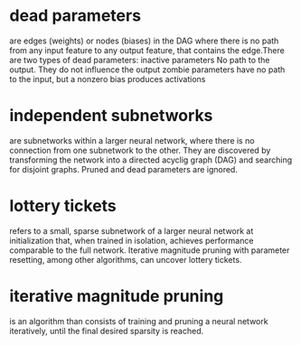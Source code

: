 # dead parameters
are edges (weights) or nodes (biases) in the DAG where there is no path from any input feature to any output feature, that contains the edge.There are two types of dead parameters:
inactive parameters
No path to the output. They do not influence the output
zombie parameters
have no path to the input, but a nonzero bias produces activations

# independent subnetworks
are subnetworks within a larger neural network, where there is no connection from one subnetwork to the other. They are discovered by transforming the network into a directed acyclig graph (DAG) and searching for disjoint graphs. Pruned and dead parameters are ignored. 

# lottery tickets
refers to a small, sparse subnetwork of a larger neural network at initialization that, when trained in isolation, achieves performance comparable to the full network. Iterative magnitude pruning with parameter resetting, among other algorithms, can uncover lottery tickets.

# iterative magnitude pruning 
is an algorithm than consists of training and pruning a neural network iteratively, until the final desired sparsity is reached. 